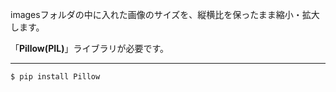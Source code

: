 imagesフォルダの中に入れた画像のサイズを、縦横比を保ったまま縮小・拡大します。  
  
「**Pillow(PIL)**」ライブラリが必要です。  
  
---
  
```python  
$ pip install Pillow  
```  
  


